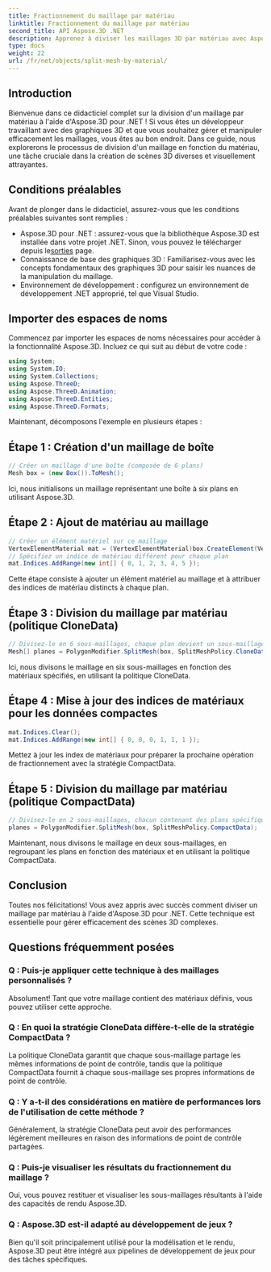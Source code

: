 ```yaml
---
title: Fractionnement du maillage par matériau
linktitle: Fractionnement du maillage par matériau
second_title: API Aspose.3D .NET
description: Apprenez à diviser les maillages 3D par matériau avec Aspose.3D pour .NET. Améliorez l’organisation et l’efficacité de la scène. Guide étape par étape pour les développeurs.
type: docs
weight: 22
url: /fr/net/objects/split-mesh-by-material/
---
```

## Introduction
Bienvenue dans ce didacticiel complet sur la division d'un maillage par matériau à l'aide d'Aspose.3D pour .NET ! Si vous êtes un développeur travaillant avec des graphiques 3D et que vous souhaitez gérer et manipuler efficacement les maillages, vous êtes au bon endroit. Dans ce guide, nous explorerons le processus de division d'un maillage en fonction du matériau, une tâche cruciale dans la création de scènes 3D diverses et visuellement attrayantes.
## Conditions préalables
Avant de plonger dans le didacticiel, assurez-vous que les conditions préalables suivantes sont remplies :
-  Aspose.3D pour .NET : assurez-vous que la bibliothèque Aspose.3D est installée dans votre projet .NET. Sinon, vous pouvez le télécharger depuis le[sorties](https://releases.aspose.com/3d/net/) page.
- Connaissance de base des graphiques 3D : Familiarisez-vous avec les concepts fondamentaux des graphiques 3D pour saisir les nuances de la manipulation du maillage.
- Environnement de développement : configurez un environnement de développement .NET approprié, tel que Visual Studio.
## Importer des espaces de noms
Commencez par importer les espaces de noms nécessaires pour accéder à la fonctionnalité Aspose.3D. Incluez ce qui suit au début de votre code :
```csharp
using System;
using System.IO;
using System.Collections;
using Aspose.ThreeD;
using Aspose.ThreeD.Animation;
using Aspose.ThreeD.Entities;
using Aspose.ThreeD.Formats;
```
Maintenant, décomposons l'exemple en plusieurs étapes :
## Étape 1 : Création d'un maillage de boîte
```csharp
// Créer un maillage d'une boîte (composée de 6 plans)
Mesh box = (new Box()).ToMesh();
```
Ici, nous initialisons un maillage représentant une boîte à six plans en utilisant Aspose.3D.
## Étape 2 : Ajout de matériau au maillage
```csharp
// Créer un élément matériel sur ce maillage
VertexElementMaterial mat = (VertexElementMaterial)box.CreateElement(VertexElementType.Material, MappingMode.Polygon, ReferenceMode.Index);
// Spécifiez un indice de matériau différent pour chaque plan
mat.Indices.AddRange(new int[] { 0, 1, 2, 3, 4, 5 });
```
Cette étape consiste à ajouter un élément matériel au maillage et à attribuer des indices de matériau distincts à chaque plan.
## Étape 3 : Division du maillage par matériau (politique CloneData)
```csharp
// Divisez-le en 6 sous-maillages, chaque plan devient un sous-maillage
Mesh[] planes = PolygonModifier.SplitMesh(box, SplitMeshPolicy.CloneData);
```
Ici, nous divisons le maillage en six sous-maillages en fonction des matériaux spécifiés, en utilisant la politique CloneData.
## Étape 4 : Mise à jour des indices de matériaux pour les données compactes
```csharp
mat.Indices.Clear();
mat.Indices.AddRange(new int[] { 0, 0, 0, 1, 1, 1 });
```
Mettez à jour les index de matériaux pour préparer la prochaine opération de fractionnement avec la stratégie CompactData.
## Étape 5 : Division du maillage par matériau (politique CompactData)
```csharp
// Divisez-le en 2 sous-maillages, chacun contenant des plans spécifiques
planes = PolygonModifier.SplitMesh(box, SplitMeshPolicy.CompactData);
```
Maintenant, nous divisons le maillage en deux sous-maillages, en regroupant les plans en fonction des matériaux et en utilisant la politique CompactData.
## Conclusion
Toutes nos félicitations! Vous avez appris avec succès comment diviser un maillage par matériau à l'aide d'Aspose.3D pour .NET. Cette technique est essentielle pour gérer efficacement des scènes 3D complexes.
## Questions fréquemment posées
### Q : Puis-je appliquer cette technique à des maillages personnalisés ?
Absolument! Tant que votre maillage contient des matériaux définis, vous pouvez utiliser cette approche.
### Q : En quoi la stratégie CloneData diffère-t-elle de la stratégie CompactData ?
La politique CloneData garantit que chaque sous-maillage partage les mêmes informations de point de contrôle, tandis que la politique CompactData fournit à chaque sous-maillage ses propres informations de point de contrôle.
### Q : Y a-t-il des considérations en matière de performances lors de l'utilisation de cette méthode ?
Généralement, la stratégie CloneData peut avoir des performances légèrement meilleures en raison des informations de point de contrôle partagées.
### Q : Puis-je visualiser les résultats du fractionnement du maillage ?
Oui, vous pouvez restituer et visualiser les sous-maillages résultants à l'aide des capacités de rendu Aspose.3D.
### Q : Aspose.3D est-il adapté au développement de jeux ?
Bien qu'il soit principalement utilisé pour la modélisation et le rendu, Aspose.3D peut être intégré aux pipelines de développement de jeux pour des tâches spécifiques.